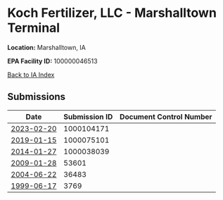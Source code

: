 # Koch Fertilizer, LLC - Marshalltown Terminal

**Location:** Marshalltown, IA

**EPA Facility ID:** 100000046513

[Back to IA Index](../../index.md)

## Submissions

| Date | Submission ID | Document Control Number |
|------|--------------|-------------------------|
| [2023-02-20](submissions/1000104171.md) | 1000104171 |  |
| [2019-01-15](submissions/1000075101.md) | 1000075101 |  |
| [2014-01-27](submissions/1000038039.md) | 1000038039 |  |
| [2009-01-28](submissions/53601.md) | 53601 |  |
| [2004-06-22](submissions/36483.md) | 36483 |  |
| [1999-06-17](submissions/3769.md) | 3769 |  |
